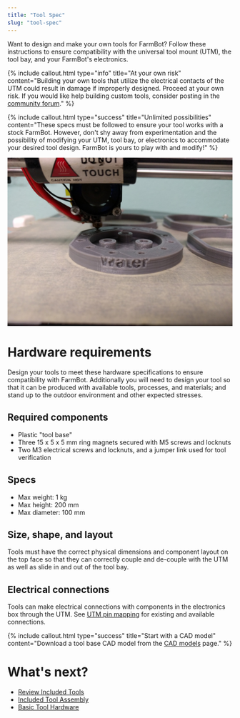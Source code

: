 ```yaml
---
title: "Tool Spec"
slug: "tool-spec"
---
```


Want to design and make your own tools for FarmBot? Follow these instructions to ensure compatibility with the universal tool mount (UTM), the tool bay, and your FarmBot's electronics.

{%
include callout.html
type="info"
title="At your own risk"
content="Building your own tools that utilize the electrical contacts of the UTM could result in damage if improperly designed. Proceed at your own risk. If you would like help building custom tools, consider posting in the [community forum](http://forum.farmbot.org)."
%}



{%
include callout.html
type="success"
title="Unlimited possibilities"
content="These specs must be followed to ensure your tool works with a stock FarmBot. However, don't shy away from experimentation and the possibility of modifying your UTM, tool bay, or electronics to accommodate your desired tool design. FarmBot is yours to play with and modify!"
%}



![3d printing a tool](_images/3d_printing_a_tool.jpg)



# Hardware requirements

Design your tools to meet these hardware specifications to ensure compatibility with FarmBot. Additionally you will need to design your tool so that it can be produced with available tools, processes, and materials; and stand up to the outdoor environment and other expected stresses.

## Required components
* Plastic "tool base"
* Three 15 x 5 x 5 mm ring magnets secured with M5 screws and locknuts
* Two M3 electrical screws and locknuts, and a jumper link used for tool verification

## Specs
* Max weight: 1 kg
* Max height: 200 mm
* Max diameter: 100 mm

## Size, shape, and layout
Tools must have the correct physical dimensions and component layout on the top face so that they can correctly couple and de-couple with the UTM as well as slide in and out of the tool bay.

## Electrical connections
Tools can make electrical connections with components in the electronics box through the UTM. See [UTM pin mapping](../../assembly/tools/utm.md#pin-mapping) for existing and available connections.

{%
include callout.html
type="success"
title="Start with a CAD model"
content="Download a tool base CAD model from the [CAD models](../cad.md) page."
%}

# What's next?

 * [Review Included Tools](../../assembly/tools.md)
 * [Included Tool Assembly](../../manufacturing/pre-assembly/tools.md)
 * [Basic Tool Hardware](../reference/basic-tool-hardware.md)
